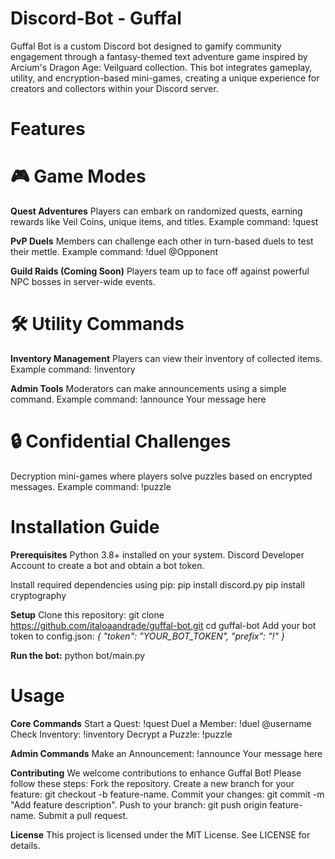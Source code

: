 # Discord-Bot - Guffal
Guffal Bot is a custom Discord bot designed to gamify community engagement through a fantasy-themed text adventure game inspired by Arcium's Dragon Age: Veilguard collection. This bot integrates gameplay, utility, and encryption-based mini-games, creating a unique experience for creators and collectors within your Discord server.

# Features

# 🎮 Game Modes
**Quest Adventures**
Players can embark on randomized quests, earning rewards like Veil Coins, unique items, and titles.
Example command: !quest

**PvP Duels**
Members can challenge each other in turn-based duels to test their mettle.
Example command: !duel @Opponent

**Guild Raids (Coming Soon)**
Players team up to face off against powerful NPC bosses in server-wide events.

# 🛠️ Utility Commands

**Inventory Management**
Players can view their inventory of collected items.
Example command: !inventory

**Admin Tools**
Moderators can make announcements using a simple command.
Example command: !announce Your message here

# 🔒 Confidential Challenges

Decryption mini-games where players solve puzzles based on encrypted messages.
Example command: !puzzle

# Installation Guide

**Prerequisites**
Python 3.8+ installed on your system.
Discord Developer Account to create a bot and obtain a bot token.

Install required dependencies using pip:
pip install discord.py
pip install cryptography

**Setup**
Clone this repository:
git clone https://github.com/italoaandrade/guffal-bot.git
cd guffal-bot
Add your bot token to config.json:
_{
    "token": "YOUR_BOT_TOKEN",
    "prefix": "!"
}_

**Run the bot:**
python bot/main.py

# Usage

**Core Commands**
Start a Quest: !quest
Duel a Member: !duel @username
Check Inventory: !inventory
Decrypt a Puzzle: !puzzle

**Admin Commands**
Make an Announcement: !announce Your message here

**Contributing**
We welcome contributions to enhance Guffal Bot! Please follow these steps:
Fork the repository.
Create a new branch for your feature: git checkout -b feature-name.
Commit your changes: git commit -m "Add feature description".
Push to your branch: git push origin feature-name.
Submit a pull request.

**License**
This project is licensed under the MIT License. See LICENSE for details.
